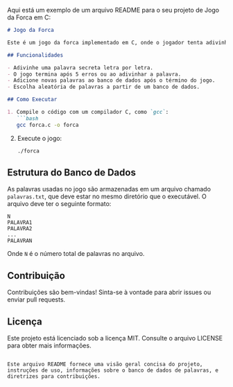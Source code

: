 Aqui está um exemplo de um arquivo README para o seu projeto de Jogo da Forca em C:

```markdown
# Jogo da Forca

Este é um jogo da forca implementado em C, onde o jogador tenta adivinhar uma palavra secreta. A cada letra errada, o desenho de uma forca é atualizado. O jogo termina quando o jogador adivinha a palavra ou comete cinco erros.

## Funcionalidades

- Adivinhe uma palavra secreta letra por letra.
- O jogo termina após 5 erros ou ao adivinhar a palavra.
- Adicione novas palavras ao banco de dados após o término do jogo.
- Escolha aleatória de palavras a partir de um banco de dados.

## Como Executar

1. Compile o código com um compilador C, como `gcc`:
   ```bash
   gcc forca.c -o forca
   ```
2. Execute o jogo:
   ```bash
   ./forca
   ```

## Estrutura do Banco de Dados

As palavras usadas no jogo são armazenadas em um arquivo chamado `palavras.txt`, que deve estar no mesmo diretório que o executável. O arquivo deve ter o seguinte formato:

```
N
PALAVRA1
PALAVRA2
...
PALAVRAN
```

Onde `N` é o número total de palavras no arquivo.

## Contribuição

Contribuições são bem-vindas! Sinta-se à vontade para abrir issues ou enviar pull requests.

## Licença

Este projeto está licenciado sob a licença MIT. Consulte o arquivo LICENSE para obter mais informações.
```

Este arquivo README fornece uma visão geral concisa do projeto, instruções de uso, informações sobre o banco de dados de palavras, e diretrizes para contribuições.
